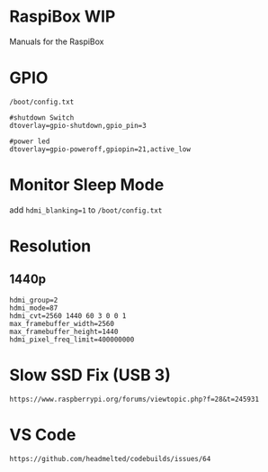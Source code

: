# RaspiBox WIP
Manuals for the RaspiBox


# GPIO

`/boot/config.txt` 

```
#shutdown Switch
dtoverlay=gpio-shutdown,gpio_pin=3

#power led
dtoverlay=gpio-poweroff,gpiopin=21,active_low
```

# Monitor Sleep Mode
add `hdmi_blanking=1` to `/boot/config.txt`  

# Resolution

## 1440p
```
hdmi_group=2
hdmi_mode=87
hdmi_cvt=2560 1440 60 3 0 0 1
max_framebuffer_width=2560
max_framebuffer_height=1440
hdmi_pixel_freq_limit=400000000
```

# Slow SSD Fix (USB 3)
`https://www.raspberrypi.org/forums/viewtopic.php?f=28&t=245931`


# VS Code
`https://github.com/headmelted/codebuilds/issues/64`
